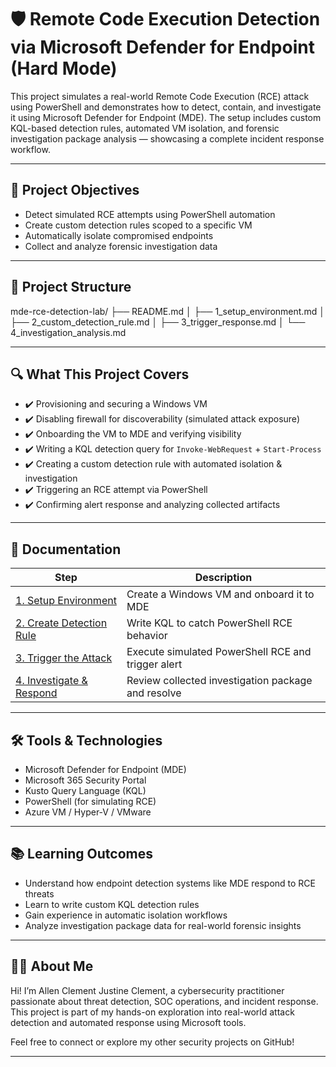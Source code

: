 # 🛡️ Remote Code Execution Detection via Microsoft Defender for Endpoint (Hard Mode)

This project simulates a real-world Remote Code Execution (RCE) attack using PowerShell and demonstrates how to detect, contain, and investigate it using Microsoft Defender for Endpoint (MDE). The setup includes custom KQL-based detection rules, automated VM isolation, and forensic investigation package analysis — showcasing a complete incident response workflow.

---

## 🎯 Project Objectives

- Detect simulated RCE attempts using PowerShell automation
- Create custom detection rules scoped to a specific VM
- Automatically isolate compromised endpoints
- Collect and analyze forensic investigation data

---

## 📁 Project Structure

mde-rce-detection-lab/
├── README.md
│ ├── 1_setup_environment.md
│ ├── 2_custom_detection_rule.md
│ ├── 3_trigger_response.md
│ └── 4_investigation_analysis.md

---

## 🔍 What This Project Covers

- ✔️ Provisioning and securing a Windows VM
- ✔️ Disabling firewall for discoverability (simulated attack exposure)
- ✔️ Onboarding the VM to MDE and verifying visibility
- ✔️ Writing a KQL detection query for `Invoke-WebRequest` + `Start-Process`
- ✔️ Creating a custom detection rule with automated isolation & investigation
- ✔️ Triggering an RCE attempt via PowerShell
- ✔️ Confirming alert response and analyzing collected artifacts

---

## 📄 Documentation

| Step | Description |
|------|-------------|
| [1. Setup Environment](1_setup_environment.md) | Create a Windows VM and onboard it to MDE |
| [2. Create Detection Rule](2_custom_detection_rule.md) | Write KQL to catch PowerShell RCE behavior |
| [3. Trigger the Attack](3_trigger_response.md) | Execute simulated PowerShell RCE and trigger alert |
| [4. Investigate & Respond](4_investigation_analysis.md) | Review collected investigation package and resolve |

---

## 🛠️ Tools & Technologies

- Microsoft Defender for Endpoint (MDE)
- Microsoft 365 Security Portal
- Kusto Query Language (KQL)
- PowerShell (for simulating RCE)
- Azure VM / Hyper-V / VMware

---

## 📚 Learning Outcomes

- Understand how endpoint detection systems like MDE respond to RCE threats
- Learn to write custom KQL detection rules
- Gain experience in automatic isolation workflows
- Analyze investigation package data for real-world forensic insights

---

## 👨‍💻 About Me

Hi! I’m Allen Clement Justine Clement, a cybersecurity practitioner passionate about threat detection, SOC operations, and incident response.  
This project is part of my hands-on exploration into real-world attack detection and automated response using Microsoft tools.

Feel free to connect or explore my other security projects on GitHub!

---

